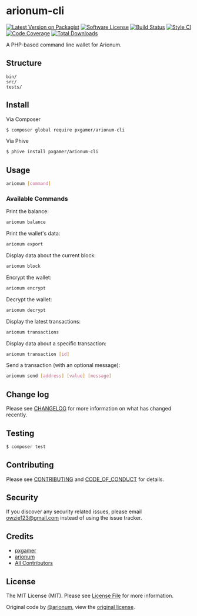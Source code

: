 # arionum-cli

[![Latest Version on Packagist][ico-version]][link-packagist]
[![Software License][ico-license]](LICENSE.md)
[![Build Status][ico-travis]][link-travis]
[![Style CI][ico-styleci]][link-styleci]
[![Code Coverage][ico-code-quality]][link-code-quality]
[![Total Downloads][ico-downloads]][link-downloads]

A PHP-based command line wallet for Arionum.

## Structure

```
bin/
src/
tests/
```

## Install

Via Composer

```bash
$ composer global require pxgamer/arionum-cli
```

Via Phive

```bash
$ phive install pxgamer/arionum-cli
```

## Usage

```bash
arionum [command]
```

### Available Commands

Print the balance:

```bash
arionum balance
```

Print the wallet's data:

```bash
arionum export
```

Display data about the current block:

```bash
arionum block
```

Encrypt the wallet:

```bash
arionum encrypt
```

Decrypt the wallet:

```bash
arionum decrypt
```

Display the latest transactions:

```bash
arionum transactions
```

Display data about a specific transaction:

```bash
arionum transaction [id]
```

Send a transaction (with an optional message):

```bash
arionum send [address] [value] [message]
```

## Change log

Please see [CHANGELOG](CHANGELOG.md) for more information on what has changed recently.

## Testing

```bash
$ composer test
```

## Contributing

Please see [CONTRIBUTING](CONTRIBUTING.md) and [CODE_OF_CONDUCT](CODE_OF_CONDUCT.md) for details.

## Security

If you discover any security related issues, please email owzie123@gmail.com instead of using the issue tracker.

## Credits

- [pxgamer][link-author]
- [arionum][link-arionum]
- [All Contributors][link-contributors]

## License

The MIT License (MIT). Please see [License File](LICENSE.md) for more information.

Original code by [@arionum][link-arionum], view the [original license](LICENSE_ORIGINAL).

[ico-version]: https://img.shields.io/packagist/v/pxgamer/arionum-cli.svg?style=flat-square
[ico-license]: https://img.shields.io/badge/license-MIT-brightgreen.svg?style=flat-square
[ico-travis]: https://img.shields.io/travis/pxgamer/arionum-cli/master.svg?style=flat-square
[ico-styleci]: https://styleci.io/repos/122668084/shield
[ico-code-quality]: https://img.shields.io/codecov/c/github/pxgamer/arionum-cli.svg?style=flat-square
[ico-downloads]: https://img.shields.io/packagist/dt/pxgamer/arionum-cli.svg?style=flat-square

[link-packagist]: https://packagist.org/packages/pxgamer/arionum-cli
[link-travis]: https://travis-ci.org/pxgamer/arionum-cli
[link-styleci]: https://styleci.io/repos/122668084
[link-code-quality]: https://codecov.io/gh/pxgamer/arionum-cli
[link-downloads]: https://packagist.org/packages/pxgamer/arionum-cli
[link-author]: https://github.com/pxgamer
[link-arionum]: https://github.com/arionum
[link-contributors]: ../../contributors
